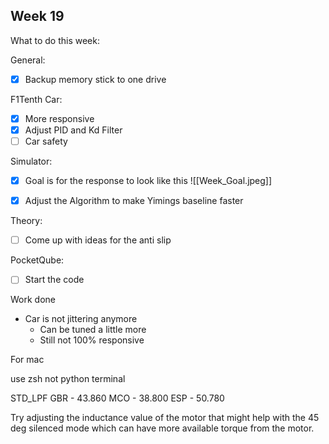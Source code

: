## Week 19

What to do this week:

General:
- [x] Backup memory stick to one drive

F1Tenth Car:
- [x]  More responsive
- [x]  Adjust PID and Kd Filter
- [ ]  Car safety

Simulator:
- [x] Goal is for the response to look like this
![[Week_Goal.jpeg]]

- [x] Adjust the Algorithm to make Yimings baseline faster

Theory:
- [ ] Come up with ideas for the anti slip

PocketQube:
- [ ] Start the code

Work done
- Car is not jittering anymore
	- Can be tuned a little more
	- Still not 100% responsive

For mac

use zsh not python terminal

STD_LPF
GBR - 43.860
MCO - 38.800
ESP - 50.780

Try adjusting the inductance value of the motor that might help with the 45 deg silenced mode which can have more available torque from the motor.